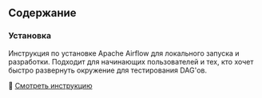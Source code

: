 ## Содержание

### Установка 

Инструкция по установке Apache Airflow для локального запуска и разработки. Подходит для начинающих пользователей и тех, кто хочет быстро развернуть окружение для тестирования DAG'ов.

🔗 [Смотреть инструкцию](https://github.com/erohin94/Data-Engineer/tree/main/Airflow/%D0%A3%D1%81%D1%82%D0%B0%D0%BD%D0%BE%D0%B2%D0%BA%D0%B0)



